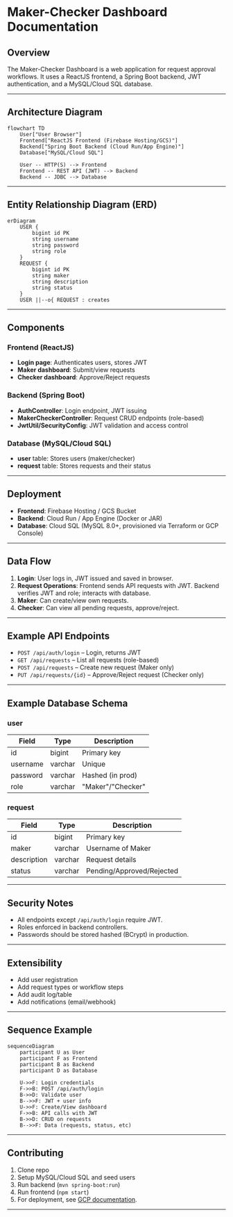# Maker-Checker Dashboard Documentation

## Overview

The Maker-Checker Dashboard is a web application for request approval workflows. It uses a ReactJS frontend, a Spring Boot backend, JWT authentication, and a MySQL/Cloud SQL database.

---

## Architecture Diagram

```mermaid
flowchart TD
    User["User Browser"]
    Frontend["ReactJS Frontend (Firebase Hosting/GCS)"]
    Backend["Spring Boot Backend (Cloud Run/App Engine)"]
    Database["MySQL/Cloud SQL"]

    User -- HTTP(S) --> Frontend
    Frontend -- REST API (JWT) --> Backend
    Backend -- JDBC --> Database
```

---

## Entity Relationship Diagram (ERD)

```mermaid
erDiagram
    USER {
        bigint id PK
        string username
        string password
        string role
    }
    REQUEST {
        bigint id PK
        string maker
        string description
        string status
    }
    USER ||--o{ REQUEST : creates
```

---

## Components

### Frontend (ReactJS)
- **Login page**: Authenticates users, stores JWT
- **Maker dashboard**: Submit/view requests
- **Checker dashboard**: Approve/Reject requests

### Backend (Spring Boot)
- **AuthController**: Login endpoint, JWT issuing
- **MakerCheckerController**: Request CRUD endpoints (role-based)
- **JwtUtil/SecurityConfig**: JWT validation and access control

### Database (MySQL/Cloud SQL)
- **user** table: Stores users (maker/checker)
- **request** table: Stores requests and their status

---

## Deployment

- **Frontend**: Firebase Hosting / GCS Bucket
- **Backend**: Cloud Run / App Engine (Docker or JAR)
- **Database**: Cloud SQL (MySQL 8.0+, provisioned via Terraform or GCP Console)

---

## Data Flow

1. **Login**: User logs in, JWT issued and saved in browser.
2. **Request Operations**: Frontend sends API requests with JWT. Backend verifies JWT and role; interacts with database.
3. **Maker**: Can create/view own requests.
4. **Checker**: Can view all pending requests, approve/reject.

---

## Example API Endpoints

- `POST /api/auth/login` – Login, returns JWT
- `GET /api/requests` – List all requests (role-based)
- `POST /api/requests` – Create new request (Maker only)
- `PUT /api/requests/{id}` – Approve/Reject request (Checker only)

---

## Example Database Schema

### user
| Field    | Type    | Description        |
|----------|---------|-------------------|
| id       | bigint  | Primary key       |
| username | varchar | Unique            |
| password | varchar | Hashed (in prod)  |
| role     | varchar | "Maker"/"Checker" |

### request
| Field       | Type    | Description       |
|-------------|---------|------------------|
| id          | bigint  | Primary key      |
| maker       | varchar | Username of Maker|
| description | varchar | Request details  |
| status      | varchar | Pending/Approved/Rejected |

---

## Security Notes

- All endpoints except `/api/auth/login` require JWT.
- Roles enforced in backend controllers.
- Passwords should be stored hashed (BCrypt) in production.

---

## Extensibility

- Add user registration
- Add request types or workflow steps
- Add audit log/table
- Add notifications (email/webhook)

---

## Sequence Example

```mermaid
sequenceDiagram
    participant U as User
    participant F as Frontend
    participant B as Backend
    participant D as Database

    U->>F: Login credentials
    F->>B: POST /api/auth/login
    B->>D: Validate user
    B-->>F: JWT + user info
    U->>F: Create/View dashboard
    F->>B: API calls with JWT
    B->>D: CRUD on requests
    B-->>F: Data (requests, status, etc)
```

---

## Contributing

1. Clone repo
2. Setup MySQL/Cloud SQL and seed users
3. Run backend (`mvn spring-boot:run`)
4. Run frontend (`npm start`)
5. For deployment, see [GCP documentation](https://cloud.google.com/).

---
